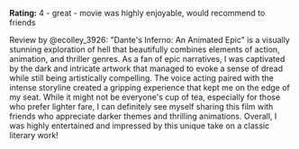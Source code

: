 **Rating:** 4 - great - movie was highly enjoyable, would recommend to friends

Review by @ecolley_3926: "Dante's Inferno: An Animated Epic" is a visually stunning exploration of hell that beautifully combines elements of action, animation, and thriller genres. As a fan of epic narratives, I was captivated by the dark and intricate artwork that managed to evoke a sense of dread while still being artistically compelling. The voice acting paired with the intense storyline created a gripping experience that kept me on the edge of my seat. While it might not be everyone's cup of tea, especially for those who prefer lighter fare, I can definitely see myself sharing this film with friends who appreciate darker themes and thrilling animations. Overall, I was highly entertained and impressed by this unique take on a classic literary work!